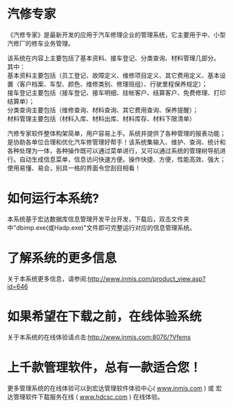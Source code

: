 # 汽修专家

《汽修专家》是最新开发的应用于汽车修理企业的管理系统，它主要用于中、小型汽修厂的修车业务管理。

该系统在内容上主要包括了基本资料、接车登记、分类查询、材料管理几部分。  
其中：  
基本资料主要包括（员工登记、故障定义、维修项目定义、其它费用定义、基本设置（客户档案、车型、颜色、维修类别、修理班组）、行驶里程保养规定）；  
接车登记主要包括（接车登记、接车明细、挂帐客户、结算客户、免费修理、打印结算单）；  
分类查询主要包括（维修查询、材料查询、其它费用查询、保养提醒）；  
材料管理主要包括（材料入库、材料出库、材料库存、材料下限清单）

汽修专家软件整体构架简单，用户容易上手。系统并提供了各种管理的报表功能；是协助各单位合理和优化汽车修管理好帮手！该系统集输入、维护、查询、统计和各种处理为一体，各种操作既可以通过菜单进行，又可以通过系统的管理树导航进行。自动生成信息菜单，信息访问快速方便。操作快捷、方便，性能高效、强大；使用易懂、易会，别具一格的界面令您刮目相看！

# 如何运行本系统?

本系统基于宏达数据库信息管理开发平台开发，下载后，双击文件夹中"dbimp.exe(或Hadp.exe)"文件即可完整运行对应的信息管理系统。

# 了解系统的更多信息

关于本系统更多信息，请参阅:http://www.inmis.com/product_view.asp?id=646

# 如果希望在下载之前，在线体验系统

关于本系统的在线体验请点击:http://www.inmis.com:8076/?Vfems

# 上千款管理软件，总有一款适合您！

更多管理系统的在线体验可以到宏达管理软件体验中心( www.inmis.com ) 或 宏达管理软件下载服务在线 ( www.hdcsc.com ) 在线体验。

